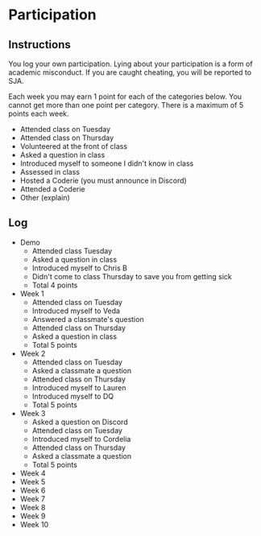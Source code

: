 Participation
=============

## Instructions ##

You log your own participation. Lying about your participation is a form of
academic misconduct. If you are caught cheating, you will be reported to SJA.

Each week you may earn 1 point for each of the categories below. You cannot get
more than one point per category. There is a maximum of 5 points each week.

+ Attended class on Tuesday
+ Attended class on Thursday
+ Volunteered at the front of class
+ Asked a question in class
+ Introduced myself to someone I didn't know in class
+ Assessed in class
+ Hosted a Coderie (you must announce in Discord)
+ Attended a Coderie
+ Other (explain)

## Log ##

- Demo
	+ Attended class Tuesday
	+ Asked a question in class
	+ Introduced myself to Chris B
	+ Didn't come to class Thursday to save you from getting sick
	+ Total 4 points
- Week 1
	+ Attended class on Tuesday
	+ Introduced myself to Veda
	+ Answered a classmate's question
	+ Attended class on Thursday
	+ Asked a question in class
	+ Total 5 points
- Week 2
	+ Attended class on Tuesday
	+ Asked a classmate a question
	+ Attended class on Thursday
	+ Introduced myself to Lauren
	+ Introduced myself to DQ
	+ Total 5 points
- Week 3
	+ Asked a question on Discord
	+ Attended class on Tuesday
	+ Introduced myself to Cordelia
	+ Attended class on Thursday
	+ Asked a classmate a question
	+ Total 5 points
- Week 4
- Week 5
- Week 6
- Week 7
- Week 8
- Week 9
- Week 10
